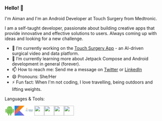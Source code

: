 ### Hello! 👋
 I'm Aiman and I'm an Android Developer at Touch Surgery from Medtronic.
 
 I am a self-taught developer, passionate about building creative apps that provide innovative and effective solutions to users. Always coming up with ideas and looking for a new challenge.
 
- 🔭 I’m currently working on the [Touch Surgery App](https://play.google.com/store/apps/details?id=com.touchsurgery&hl=en_GB&gl=US) - an AI-driven surgical video and data platform.
- 🌱 I’m currently learning more about Jetpack Compose and Android development in general (forever).
- 📫 How to reach me: Send me a message on [Twitter](https://twitter.com/aim_nab) or [LinkedIn](https://www.linkedin.com/in/aiman-nabeel/)
- 😄 Pronouns: She/Her
- ⚡ Fun fact: When I'm not coding, I love travelling, being outdoors and lifting weights.

Languages & Tools:

<img height="32" width="32" src="https://raw.githubusercontent.com/github/explore/80688e429a7d4ef2fca1e82350fe8e3517d3494d/topics/android/android.png" /><img height="32" width="32" src="https://raw.githubusercontent.com/github/explore/80688e429a7d4ef2fca1e82350fe8e3517d3494d/topics/kotlin/kotlin.png" /><img height="32" width="32" src="https://raw.githubusercontent.com/github/explore/80688e429a7d4ef2fca1e82350fe8e3517d3494d/topics/java/java.png" /><img height="32" width="32" src="https://kstatic.googleusercontent.com/files/446994a9f91b3a7f4f9f7a9c000fe8f522662bef6c56e8ceccf6c557ff390d57edc91827e55c1ad1be8d9525cccefb6b28a4864435ee2957ef3b24b461c31dfc" /><img height="32" width="32" src="https://developer.android.com/images/training/testing/espresso.png" /><img height="32" width="32" src="https://3.bp.blogspot.com/-VVp3WvJvl84/X0Vu6EjYqDI/AAAAAAAAPjU/ZOMKiUlgfg8ok8DY8Hc-ocOvGdB0z86AgCLcBGAsYHQ/s1600/jetpack%2Bcompose%2Bicon_RGB.png" /><img height="32" width="32" src="https://4.bp.blogspot.com/-NnAkV5vpYuw/XNMYF4RtLvI/AAAAAAAAI70/kdgLm3cnTO4FB4rUC0v9smscN3zHJPlLgCLcBGAs/s1600/Jetpack_logo%2B%25282%2529.png" />







